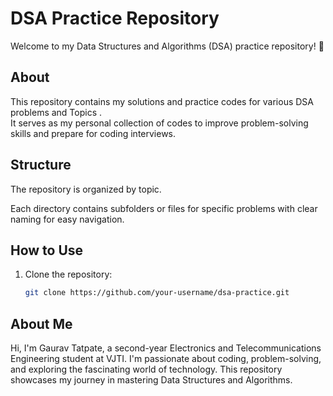 # DSA Practice Repository

Welcome to my Data Structures and Algorithms (DSA) practice repository! 🚀  

## About  
This repository contains my solutions and practice codes for various DSA problems and Topics .  
It serves as my personal collection of codes to improve problem-solving skills and prepare for coding interviews.  

## Structure  
The repository is organized by topic. 

Each directory contains subfolders or files for specific problems with clear naming for easy navigation.  

## How to Use  
1. Clone the repository:  
   ```bash  
   git clone https://github.com/your-username/dsa-practice.git

## About Me

Hi, I'm Gaurav Tatpate, a second-year Electronics and Telecommunications Engineering student at VJTI. I'm passionate about coding, problem-solving, and exploring the fascinating world of technology. This repository showcases my journey in mastering Data Structures and Algorithms.  
